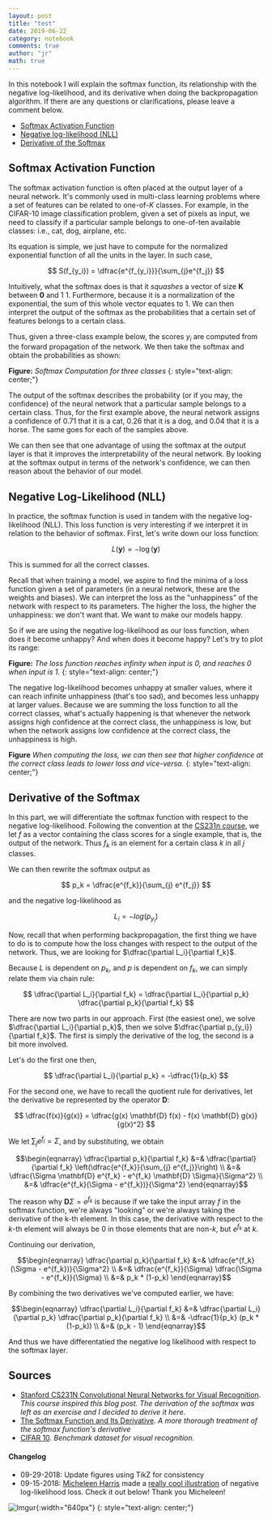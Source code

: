 ```yaml
---
layout: post
title: "test"
date: 2019-06-22
category: notebook
comments: true
author: "jr"
math: true
---
```


In this notebook I will explain the softmax function, its relationship with
the negative log-likelihood, and its derivative when doing the
backpropagation algorithm. If there are any questions or clarifications,
please leave a comment below.

- [Softmax Activation Function](#softmax-activation-function)
- [Negative log-likelihood (NLL)](#nll)
- [Derivative of the Softmax](#derivative-of-the-softmax)


## Softmax Activation Function

The softmax activation function is often placed at the output layer of a
neural network. It's commonly used in multi-class learning problems where a
set of features can be related to one-of-$K$ classes. For example, in the
CIFAR-10 image classification problem, given a set of pixels as input, we
need to classify if a particular sample belongs to one-of-ten available
classes: i.e., cat, dog, airplane, etc.

Its equation is simple, we just have to compute for the normalized
exponential function of all the units in the layer. In such case,

$$
S(f_{y_i}) = \dfrac{e^{f_{y_i}}}{\sum_{j}e^{f_j}}
$$

Intuitively, what the softmax does is that it _squashes_ a vector of size
**K** between **0** and 1 $1$. Furthermore, because it is a normalization of
the exponential, the sum of this whole vector equates to $1$. We can then
interpret the output of the softmax as the probabilities that a certain set
of features belongs to a certain class.

Thus, given a three-class example below, the scores $y_i$ are computed from
the forward propagation of the network. We then take the softmax and obtain
the probabilities as shown:

__Figure:__ _Softmax Computation for three classes_
{: style="text-align: center;"}

The output of the softmax describes the probability (or if you may, the
confidence) of the neural network that a particular sample belongs to a
certain class. Thus, for the first example above, the neural network assigns
a confidence of 0.71 that it is a cat, 0.26 that it is a dog, and 0.04 that
it is a horse. The same goes for each of the samples above.

We can then see that one advantage of using the softmax at the output layer
is that it improves the interpretability of the neural network. By looking at
the softmax output in terms of the network's confidence, we can then reason
about the behavior of our model.

## <a id="nll"></a> Negative Log-Likelihood (NLL)

In practice, the softmax function is used in tandem with the negative
log-likelihood (NLL). This loss function is very interesting if we interpret it
in relation to the behavior of softmax. First, let's write down our loss
function:

$$
L(\mathbf{y}) = -\log(\mathbf{y})
$$

This is summed for all the correct classes.

Recall that when training a model, we aspire to find the minima of a loss
function given a set of parameters (in a neural network, these are the
weights and biases). We can interpret the loss as the "unhappiness" of the
network with respect to its parameters. The higher the loss, the higher the
unhappiness: we don't want that. We want to make our models happy.

So if we are using the negative log-likelihood as our loss function, when
does it become unhappy? And when does it become happy? Let's try to plot its
range:

__Figure:__ _The loss function reaches infinity when input
is 0, and reaches 0 when input is 1._
{: style="text-align: center;"}

The negative log-likelihood becomes unhappy at smaller values, where it can
reach infinite unhappiness (that's too sad), and becomes less unhappy at
larger values. Because we are summing the loss function to all the correct
classes, what's actually happening is that whenever the network assigns high
confidence at the correct class, the unhappiness is low, but when the network
assigns low confidence at the correct class, the unhappiness is high.


__Figure__ _When computing the loss, we can then see that higher
confidence at the correct class leads to lower loss and vice-versa._
{: style="text-align: center;"}

## Derivative of the Softmax

In this part, we will differentiate the softmax function with respect to the
negative log-likelihood. Following the convention at the [CS231n
course](http://cs231n.github.io/neural-networks-case-study/#grad), we let
$f$ as a vector containing the class scores for a single example, that is,
the output of the network. Thus $f_k$ is an element for a certain class
$k$ in all $j$ classes.

We can then rewrite the softmax output as

$$
p_k = \dfrac{e^{f_k}}{\sum_{j} e^{f_j}}
$$

and the negative log-likelihood as

$$
L_i = -log(p_{y_{i}})
$$

Now, recall that when performing backpropagation, the first thing we have to
do is to compute how the loss changes with respect to the output of the
network. Thus, we are looking for $\dfrac{\partial L_i}{\partial f_k}$.

Because $L$ is dependent on $p_k$, and $p$ is dependent on $f_k$, we
can simply relate them via chain rule:

$$
\dfrac{\partial L_i}{\partial f_k} = \dfrac{\partial L_i}{\partial p_k} \dfrac{\partial p_k}{\partial f_k}
$$

There are now two parts in our approach. First (the easiest one), we solve
$\dfrac{\partial L_i}{\partial p_k}$, then we solve $\dfrac{\partial
p_{y_i}}{\partial f_k}$. The first is simply the derivative of the log, the
second is a bit more involved.

Let's do the first one then,

$$
\dfrac{\partial L_i}{\partial p_k} = -\dfrac{1}{p_k}
$$

For the second one, we have to recall the quotient rule for derivatives, let
the derivative be represented by the operator $\mathbf{D}$:

$$
\dfrac{f(x)}{g(x)} = \dfrac{g(x) \mathbf{D} f(x) - f(x) \mathbf{D} g(x)}{g(x)^2}
$$

We let $\sum_{j} e^{f_j} = \Sigma$, and by substituting, we obtain

$$\begin{eqnarray}
\dfrac{\partial p_k}{\partial f_k} &=& \dfrac{\partial}{\partial f_k} \left(\dfrac{e^{f_k}}{\sum_{j} e^{f_j}}\right) \\
&=& \dfrac{\Sigma \mathbf{D} e^{f_k} - e^{f_k} \mathbf{D} \Sigma}{\Sigma^2} \\
&=& \dfrac{e^{f_k}(\Sigma - e^{f_k})}{\Sigma^2}
\end{eqnarray}$$

The reason why $\mathbf{D}\Sigma=e^{f_k}$ is because if we take the input
array $f$ in the softmax function, we're always "looking" or we're always
taking the derivative of the k-th element. In this case, the derivative with
respect to the $k$-th element will always be $0$ in those elements that
are non-$k$, but $e^{f_k}$ at $k$.

Continuing our derivation,

$$\begin{eqnarray}
\dfrac{\partial p_k}{\partial f_k} &=& \dfrac{e^{f_k}(\Sigma - e^{f_k})}{\Sigma^2} \\
&=& \dfrac{e^{f_k}}{\Sigma} \dfrac{\Sigma - e^{f_k}}{\Sigma} \\
&=& p_k * (1-p_k)
\end{eqnarray}$$

By combining the two derivatives we've computed earlier, we have:

$$\begin{eqnarray}
\dfrac{\partial L_i}{\partial f_k} &=& \dfrac{\partial L_i}{\partial p_k} \dfrac{\partial p_k}{\partial f_k} \\
&=& -\dfrac{1}{p_k} (p_k * (1-p_k)) \\
&=& (p_k - 1)
\end{eqnarray}$$

And thus we have differentatied the negative log likelihood with respect to
the softmax layer.

## Sources
* [Stanford CS231N Convolutional Neural Networks for Visual Recognition](http://cs231n.github.io/). _This course inspired this blog post. The derivation of the softmax was left as an exercise and I decided to derive it here._
* [The Softmax Function and Its Derivative](http://eli.thegreenplace.net/2016/the-softmax-function-and-its-derivative/). _A more thorough treatment of the softmax function's derivative_
* [CIFAR 10](https://www.cs.toronto.edu/~kriz/cifar.html). _Benchmark dataset for visual recognition._

#### Changelog

* 09-29-2018: Update figures using TikZ for consistency
* 09-15-2018: [Micheleen Harris](https://twitter.com/rheartpython) made a [really cool illustration](https://twitter.com/rheartpython/status/1040963091670986752) of negative log-likelihood loss. Check it out below! Thank you Micheleen!

![Imgur](https://i.imgur.com/hU252jE.jpg){:width="640px"}
{: style="text-align: center;"}
